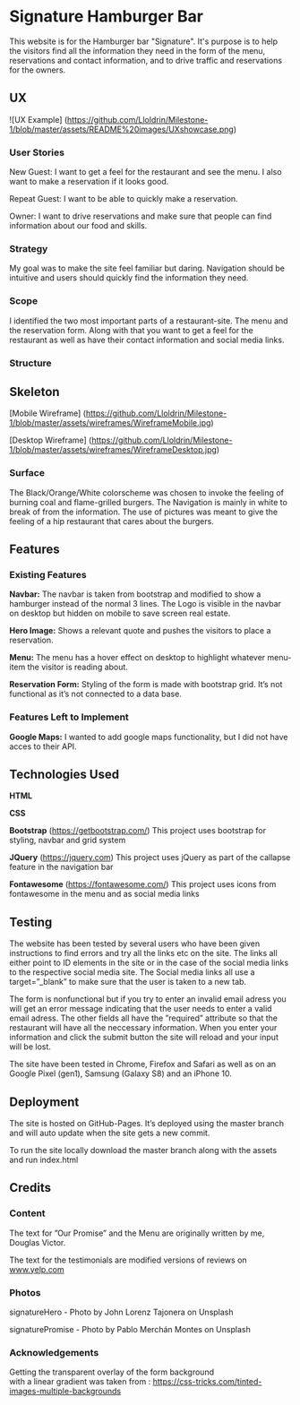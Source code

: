 # Signature Hamburger Bar 

This website is for the Hamburger bar "Signature". It's purpose is to help the visitors find all the information they need in the form of the menu, reservations and contact information, and to drive traffic and reservations for the owners.

## UX

![UX Example] (https://github.com/Lloldrin/Milestone-1/blob/master/assets/README%20images/UXshowcase.png)

### User Stories
 
New Guest: I want to get a feel for the restaurant and see the menu. I also want to make a reservation if it looks good. 

Repeat Guest: I want to be able to quickly make a reservation.

Owner: I want to drive reservations and make sure that people can find information about our food and skills. 

### Strategy
My goal was to make the site feel familiar but daring. Navigation should be intuitive and users should quickly find the information they need.

### Scope
I identified the two most important parts of a restaurant-site. The menu and the reservation form. Along with that you want to get a feel for the restaurant as well as have their contact information and social media links. 

### Structure 


## Skeleton
[Mobile Wireframe] (https://github.com/Lloldrin/Milestone-1/blob/master/assets/wireframes/WireframeMobile.jpg)

[Desktop Wireframe] (https://github.com/Lloldrin/Milestone-1/blob/master/assets/wireframes/WireframeDesktop.jpg)

### Surface
The Black/Orange/White colorscheme was chosen to invoke the feeling of burning coal and flame-grilled burgers. The Navigation is mainly in white to break of from the information. The use of pictures was meant to give the feeling of a hip restaurant that cares about the burgers. 

## Features


### Existing Features

**Navbar:** The navbar is taken from bootstrap and modified to show a hamburger instead of the normal 3 lines. The Logo is visible in the navbar on desktop but hidden on mobile to save screen real estate.

**Hero Image:** Shows a relevant quote and pushes the visitors to place a reservation.

**Menu:** The menu has a hover effect on desktop to highlight whatever menu-item the visitor is reading about.

**Reservation Form:** Styling of the form is made with bootstrap grid. It’s not functional as it’s not connected to a data base.

### Features Left to Implement

**Google Maps:** I wanted to add google maps functionality, but I did not have acces to their API.

## Technologies Used

**HTML**

**CSS** 

**Bootstrap** (https://getbootstrap.com/)
	This project uses bootstrap for styling, navbar and grid system

**JQuery** (https://jquery.com)
	This project uses jQuery as part of the callapse feature in the navigation bar

**Fontawesome** (https://fontawesome.com/)
	This project uses icons from fontawesome in the menu and as social media links

## Testing

The website has been tested by several users who have been given instructions to find errors and try all the links etc on the site. 
The links all either point to ID elements in the site or in the case of the social media links to the respective social media site. The Social media links all use a target=”_blank” to make sure that the user is taken to a new tab. 

The form is nonfunctional but if you try to enter an invalid email adress you will get an error message indicating that the user needs to enter a valid email adress. The other fields all have the ”required” attribute so that the restaurant will have all the neccessary information. When you enter your information and click the submit button the site will reload and your input will be lost.

The site have been tested in Chrome, Firefox and Safari as well as on an Google Pixel (gen1), Samsung (Galaxy S8) and an iPhone 10. 


## Deployment

The site is hosted on GitHub-Pages. It’s deployed using the master branch and will auto update when the site gets a new commit.
 
To run the site locally download the master branch along with the assets and run index.html 

## Credits

### Content

The text for ”Our Promise” and the Menu are originally written by me, Douglas Victor. 

The text for the testimonials are modified versions of reviews on www.yelp.com

### Photos
signatureHero - Photo by John Lorenz Tajonera on Unsplash

signaturePromise - Photo by Pablo Merchán Montes on Unsplash

### Acknowledgements

Getting the transparent overlay of the form background with a linear gradient was taken from : https://css-tricks.com/tinted-images-multiple-backgrounds
